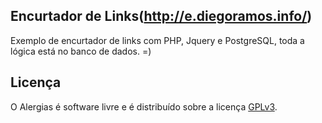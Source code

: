 Encurtador de Links(http://e.diegoramos.info/)
-------
Exemplo de encurtador de links com PHP, Jquery e PostgreSQL, toda a lógica está no banco de dados. =)


Licença
-------
O Alergias é software livre e é distribuído sobre a licença [GPLv3](http://www.gnu.org/licenses/gpl-3.0.html).
